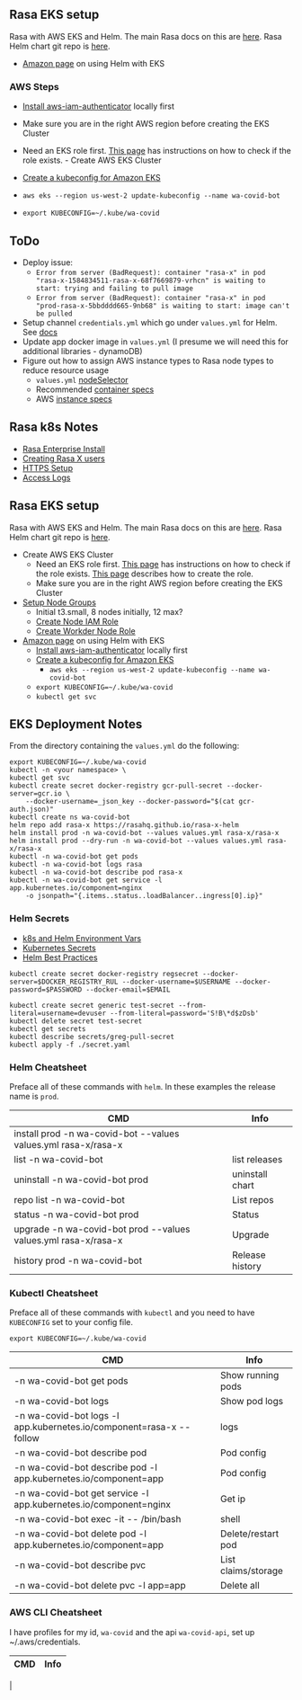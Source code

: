 ## Rasa EKS setup

Rasa with AWS EKS and Helm. The main Rasa docs on this are [here](https://rasa.com/docs/rasa-x/installation-and-setup/openshift-kubernetes/#kubernetes-openshift). Rasa Helm chart git repo is [here](https://github.com/rasahq/rasa-x-helm).
- [Amazon page](https://docs.aws.amazon.com/eks/latest/userguide/helm.html) on using Helm with EKS

### AWS Steps

- [Install aws-iam-authenticator](https://docs.aws.amazon.com/eks/latest/userguide/install-aws-iam-authenticator.html) locally first
- Make sure you are in the right AWS region before creating the EKS Cluster 
- Need an EKS role first. [This page](https://docs.aws.amazon.com/eks/latest/userguide/service_IAM_role.html) has instructions on how to check if the role exists. - Create AWS EKS Cluster

- [Create a kubeconfig for Amazon EKS](https://docs.aws.amazon.com/eks/latest/userguide/create-kubeconfig.html)
- `aws eks --region us-west-2 update-kubeconfig --name wa-covid-bot`
- `export KUBECONFIG=~/.kube/wa-covid`

## ToDo

- Deploy issue:
  - `Error from server (BadRequest): container "rasa-x" in pod "rasa-x-1584834511-rasa-x-68f7669879-vrhcn" is waiting to start: trying and failing to pull image`
  - `Error from server (BadRequest): container "rasa-x" in pod "prod-rasa-x-5bbdddd665-9nb68" is waiting to start: image can't be pulled`
- Setup channel `credentials.yml` which go under `values.yml` for Helm. See [docs](https://rasa.com/docs/rasa-x/installation-and-setup/openshift-kubernetes/#configure-rasa-open-source-channels)
- Update app docker image in `values.yml` (I presume we will need this for additional libraries - dynamoDB)
- Figure out how to assign AWS instance types to Rasa node types to reduce resource usage
  - `values.yml` [nodeSelector](https://github.com/RasaHQ/rasa-x-helm/blob/23ec145c99d68395b9dcdfa760c753943ccd20b4/charts/rasa-x/values.yaml#L201)
  - Recommended [container specs](https://rasa.com/docs/rasa-x/installation-and-setup/openshift-kubernetes/#deploy-to-a-cluster-logging)
  - AWS [instance specs](https://aws.amazon.com/ec2/instance-types/)

## Rasa k8s Notes

- [Rasa Enterprise Install](https://rasa.com/docs/rasa-x/installation-and-setup/openshift-kubernetes/#rasa-enterprise-installation)
- [Creating Rasa X users](https://rasa.com/docs/rasa-x/installation-and-setup/openshift-kubernetes/#create-update-rasa-x-users)
- [HTTPS Setup](https://rasa.com/docs/rasa-x/installation-and-setup/openshift-kubernetes/#using-https)
- [Access Logs](https://rasa.com/docs/rasa-x/installation-and-setup/openshift-kubernetes/#accessing-logs)

## Rasa EKS setup

Rasa with AWS EKS and Helm. The main Rasa docs on this are [here](https://rasa.com/docs/rasa-x/installation-and-setup/openshift-kubernetes/#kubernetes-openshift). Rasa Helm chart git repo is [here](https://github.com/rasahq/rasa-x-helm).

- Create AWS EKS Cluster
  - Need an EKS role first. [This page](https://docs.aws.amazon.com/eks/latest/userguide/service_IAM_role.html) has instructions on how to check if the role exists. [This page](https://docs.aws.amazon.com/eks/latest/userguide/service_IAM_role.html#create-service-role) describes how to create the role.
  - Make sure you are in the right AWS region before creating the EKS Cluster
- [Setup Node Groups](https://docs.aws.amazon.com/eks/latest/userguide/launch-workers.html)
  - Initial t3.small, 8 nodes initially, 12 max?
  - [Create Node IAM Role](https://docs.aws.amazon.com/eks/latest/userguide/worker_node_IAM_role.html)
  - [Create Workder Node Role](https://docs.aws.amazon.com/eks/latest/userguide/worker_node_IAM_role.html#create-worker-node-role)
- [Amazon page](https://docs.aws.amazon.com/eks/latest/userguide/helm.html) on using Helm with EKS
  - [Install aws-iam-authenticator](https://docs.aws.amazon.com/eks/latest/userguide/install-aws-iam-authenticator.html) locally first
  - [Create a kubeconfig for Amazon EKS](https://docs.aws.amazon.com/eks/latest/userguide/create-kubeconfig.html)
    - `aws eks --region us-west-2 update-kubeconfig --name wa-covid-bot`
  - `export KUBECONFIG=~/.kube/wa-covid`
  - `kubectl get svc`

## EKS Deployment Notes

From the directory containing the `values.yml` do the following:

```
export KUBECONFIG=~/.kube/wa-covid
kubectl -n <your namespace> \
kubectl get svc
kubectl create secret docker-registry gcr-pull-secret --docker-server=gcr.io \
    --docker-username=_json_key --docker-password="$(cat gcr-auth.json)"
kubectl create ns wa-covid-bot
helm repo add rasa-x https://rasahq.github.io/rasa-x-helm
helm install prod -n wa-covid-bot --values values.yml rasa-x/rasa-x
helm install prod --dry-run -n wa-covid-bot --values values.yml rasa-x/rasa-x
kubectl -n wa-covid-bot get pods
kubectl -n wa-covid-bot logs rasa
kubectl -n wa-covid-bot describe pod rasa-x
kubectl -n wa-covid-bot get service -l app.kubernetes.io/component=nginx
    -o jsonpath="{.items..status..loadBalancer..ingress[0].ip}"
```

### Helm Secrets

- [k8s and Helm Environment Vars](https://medium.com/gammastack/mounting-environment-variables-safely-with-kubernetes-secrets-and-helm-chart-764420dc787b)
- [Kubernetes Secrets](https://kubernetes.io/docs/concepts/configuration/secret/)
- [Helm Best Practices](https://jfrog.com/blog/helm-charts-best-practices/)

```
kubectl create secret docker-registry regsecret --docker-server=$DOCKER_REGISTRY_RUL --docker-username=$USERNAME --docker-password=$PASSWORD --docker-email=$EMAIL
```

```
kubectl create secret generic test-secret --from-literal=username=devuser --from-literal=password='S!B\*d$zDsb'
kubectl delete secret test-secret
kubectl get secrets
kubectl describe secrets/greg-pull-secret
kubectl apply -f ./secret.yaml
```

### Helm Cheatsheet

Preface all of these commands with `helm`. In these examples the release name is `prod`.

| CMD                                                            | Info            |
| -------------------------------------------------------------- | --------------- |
| install prod -n wa-covid-bot --values values.yml rasa-x/rasa-x |                 |
| list -n wa-covid-bot                                           | list releases   |
| uninstall -n wa-covid-bot prod                                 | uninstall chart |
| repo list -n wa-covid-bot                                      | List repos      |
| status -n wa-covid-bot prod                                    | Status          |
| upgrade -n wa-covid-bot prod --values values.yml rasa-x/rasa-x | Upgrade         |
| history prod -n wa-covid-bot                                   | Release history |

### Kubectl Cheatsheet

Preface all of these commands with `kubectl` and you need to have `KUBECONFIG` set to your config file.

`export KUBECONFIG=~/.kube/wa-covid`

| CMD                                                                 | Info                |
| ------------------------------------------------------------------- | ------------------- |
| -n wa-covid-bot get pods                                            | Show running pods   |
| -n wa-covid-bot logs <pod>                                          | Show pod logs       |
| -n wa-covid-bot logs -l app.kubernetes.io/component=rasa-x --follow | logs                |
| -n wa-covid-bot describe pod <pod>                                  | Pod config          |
| -n wa-covid-bot describe pod -l app.kubernetes.io/component=app     | Pod config          |
| -n wa-covid-bot get service -l app.kubernetes.io/component=nginx    | Get ip              |
| -n wa-covid-bot exec -it <pod> -- /bin/bash                         | shell               |
| -n wa-covid-bot delete pod -l app.kubernetes.io/component=app       | Delete/restart pod  |
| -n wa-covid-bot describe pvc                                        | List claims/storage |
| -n wa-covid-bot delete pvc -l app=app                            | Delete all          |

### AWS CLI Cheatsheet

I have profiles for my id, `wa-covid` and the api `wa-covid-api`, set up ~/.aws/credentials.

| CMD | Info |
| --- | ---- |


|
